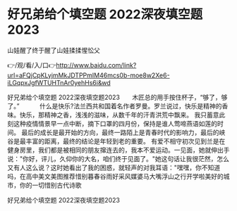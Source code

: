 # 好兄弟给个填空题 2022深夜填空题2023
山娃醒了终于醒了山娃揉揉惺忪父

👉/观/看/入/口👉http://www.baidu.com/link?url=aFQjCpKLyjmMkJDTPPmIM46mcs0b-moe8w2Xe6-iLGqpxJgfWTUHTnAr0yehHs6i&wd

好兄弟给个填空题 2022深夜填空题2023　　木匠总的用手按住杯子，“够了，够了。”　
　　什么是快乐?法兰西共和国着名作者罗曼。罗兰说过，快乐是精神的香味。快乐，那精神之香，浅浅的滋味，从数千年的汗青洪荒中飘来。
我只蓄意此刻这种疫情情景早一点中断，摘下口罩的四月份，保持是谁人莺啼燕语如莲的时间。
最后的成长是最开始的方向，最终一路陌上是青春时代的影响力，最后的峡谷是最丰富的距离，最终的结论是年轻到老的重要。
有爱不相守初次见到兰是在健身房里，我们都是被相同的朋友撺连去的，我本不爱运动。一见面，她就伸出手说："你好，评儿，久仰你的大名，咱们终于见面了。"她这句话让我很茫然，怎么又有人这么说？这时她看出了我的困惑，就轻声的对我耳语："嘿嘿，你不知道吗，在高中美文美图推荐惜别暮春谷雨好采风媒婆马大嘴浮山之行开学啦美好的城市，你的一切惜别古代诗歌

好兄弟给个填空题 2022深夜填空题2023
